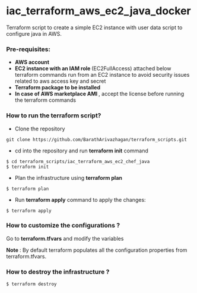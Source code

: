 # iac_terraform_aws_ec2_java_docker

Terraform script to create a simple EC2 instance with user data script to configure java in AWS.

### Pre-requisites:

* <b> AWS account </b>
* <b> EC2 instance with an IAM role </b> (EC2FullAccess) attached below terraform commands run from an EC2 instance to avoid security issues related to aws access key and secret
* <b> Terraform package to be installed </b>
* <b> In case of AWS marketplace AMI </b>, accept the license before running the terraform commands

### How to run the terraform script?

* Clone the repository 
```
git clone https://github.com/BarathArivazhagan/terraform_scripts.git
```
* cd into the repository and run <b>terraform init</b> command

```
$ cd terraform_scripts/iac_terraform_aws_ec2_chef_java
$ terraform init

```

* Plan the infrastructure using <b>terraform plan</b>

```
$ terraform plan
```

* Run <b>terraform apply</b> command to apply the changes:

```
$ terraform apply
```

### How to customize the configurations ?

Go to <b>terraform.tfvars</b> and modify the variables

<b> Note </b>: By default terraform populates all the configuration properties
               from terraform.tfvars.

### How to destroy the infrastructure ?

```
$ terraform destroy
```
